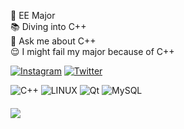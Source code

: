 🔋 EE Major<br>:books: Diving into C++<br>💬 Ask me about C++<br>:relieved: I might fail my major because of C++


[![Instagram](https://img.shields.io/badge/Instagram-%23E4405F.svg?logo=Instagram&logoColor=white)](https://instagram.com/energy_hz_vibrations) [![Twitter](https://img.shields.io/badge/Twitter-%231DA1F2.svg?logo=Twitter&logoColor=white)](https://twitter.com/theintjengineer)  

![C++](https://img.shields.io/badge/C%2B%2B-20%7C23-blue) ![LINUX](https://img.shields.io/badge/Linux-FCC624?style=plastic&logo=linux&logoColor=black) ![Qt](https://img.shields.io/badge/Qt-%23217346.svg?style=plastic&logo=Qt&logoColor=white) ![MySQL](https://img.shields.io/badge/mysql-%2300f.svg?style=plastic&logo=mysql&logoColor=white)  


#### [![](https://visitcount.itsvg.in/api?id=kelarov&icon=5&color=9)](https://visitcount.itsvg.in)

<!-- Proudly created with GPRM ( https://gprm.itsvg.in ) -->

